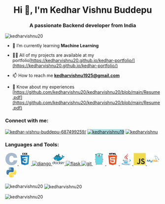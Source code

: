 <h1 align="center">Hi 👋, I'm Kedhar Vishnu Buddepu</h1>
<h3 align="center">A passionate Backend developer from India</h3>

<p align="left"> <img src="https://komarev.com/ghpvc/?username=kedharvishnu20&label=Profile%20views&color=0e75b6&style=flat" alt="kedharvishnu20" /> </p>

- 🌱 I’m currently learning **Machine Learning**

- 👨‍💻 All of my projects are available at my portfolio[https://kedharvishnu20.github.io/kedhar-portfolio/](https://kedharvishnu20.github.io/kedhar-portfolio/)

- 📫 How to reach me **kedharvishnu1925@gmail.com**

- 📄 Know about my experiences [https://github.com/kedharvishnu20/kedharvishnu20/blob/main/Resume.pdf](https://github.com/kedharvishnu20/kedharvishnu20/blob/main/Resume.pdf)

<h3 align="left">Connect with me:</h3>
<p align="left" >
<a href="https://linkedin.com/in/kedhar-vishnu-buddepu-687499259/" target="blank"><img align="center" src="https://raw.githubusercontent.com/rahuldkjain/github-profile-readme-generator/master/src/images/icons/Social/linked-in-alt.svg" alt="kedhar-vishnu-buddepu-687499259/" height="30" width="40" /></a>
<a href="https://www.codechef.com/users/kedharvishnu19" target="blank"><img align="center" src="https://cdn.jsdelivr.net/npm/simple-icons@3.1.0/icons/codechef.svg" alt="kedharvishnu19" height="30" width="40" style="background-color:powderblue;" /></a>
<a href="https://www.hackerrank.com/kedharvishnu" target="blank"><img align="center" src="https://raw.githubusercontent.com/rahuldkjain/github-profile-readme-generator/master/src/images/icons/Social/hackerrank.svg" alt="kedharvishnu" height="30" width="40" /></a>
</p>

<h3 align="left">Languages and Tools:</h3>
<p align="left"> <a href="https://www.cprogramming.com/" target="_blank" rel="noreferrer"> <img src="https://raw.githubusercontent.com/devicons/devicon/master/icons/c/c-original.svg" alt="c" width="40" height="40"/> </a> <a href="https://www.w3schools.com/css/" target="_blank" rel="noreferrer"> <img src="https://raw.githubusercontent.com/devicons/devicon/master/icons/css3/css3-original-wordmark.svg" alt="css3" width="40" height="40"/> </a> <a href="https://www.djangoproject.com/" target="_blank" rel="noreferrer"> <img src="https://cdn.worldvectorlogo.com/logos/django.svg" alt="django" width="40" height="40"/> </a> <a href="https://www.docker.com/" target="_blank" rel="noreferrer"> <img src="https://raw.githubusercontent.com/devicons/devicon/master/icons/docker/docker-original-wordmark.svg" alt="docker" width="40" height="40"/> </a> <a href="https://flask.palletsprojects.com/" target="_blank" rel="noreferrer"> <img src="https://www.vectorlogo.zone/logos/pocoo_flask/pocoo_flask-icon.svg" alt="flask" width="40" height="40"/> </a> <a href="https://git-scm.com/" target="_blank" rel="noreferrer"> <img src="https://www.vectorlogo.zone/logos/git-scm/git-scm-icon.svg" alt="git" width="40" height="40"/> </a> <a href="https://golang.org" target="_blank" rel="noreferrer"> <img src="https://raw.githubusercontent.com/devicons/devicon/master/icons/go/go-original.svg" alt="go" width="40" height="40"/> </a> <a href="https://www.w3.org/html/" target="_blank" rel="noreferrer"> <img src="https://raw.githubusercontent.com/devicons/devicon/master/icons/html5/html5-original-wordmark.svg" alt="html5" width="40" height="40"/> </a> <a href="https://www.java.com" target="_blank" rel="noreferrer"> <img src="https://raw.githubusercontent.com/devicons/devicon/master/icons/java/java-original.svg" alt="java" width="40" height="40"/> </a> <a href="https://developer.mozilla.org/en-US/docs/Web/JavaScript" target="_blank" rel="noreferrer"> <img src="https://raw.githubusercontent.com/devicons/devicon/master/icons/javascript/javascript-original.svg" alt="javascript" width="40" height="40"/> </a> <a href="https://www.mysql.com/" target="_blank" rel="noreferrer"> <img src="https://raw.githubusercontent.com/devicons/devicon/master/icons/mysql/mysql-original-wordmark.svg" alt="mysql" width="40" height="40"/> </a> <a href="https://www.python.org" target="_blank" rel="noreferrer"> <img src="https://raw.githubusercontent.com/devicons/devicon/master/icons/python/python-original.svg" alt="python" width="40" height="40"/> </a> </p>

<p><img align="left" src="https://github-readme-stats.vercel.app/api/top-langs?username=kedharvishnu20&show_icons=true&locale=en&layout=compact" alt="kedharvishnu20" /></p>

<p>&nbsp;<img align="center" src="https://github-readme-stats.vercel.app/api?username=kedharvishnu20&show_icons=true&locale=en" alt="kedharvishnu20" /></p>

<p><img align="center" src="https://github-readme-streak-stats.herokuapp.com/?user=kedharvishnu20&" alt="kedharvishnu20" /></p>
